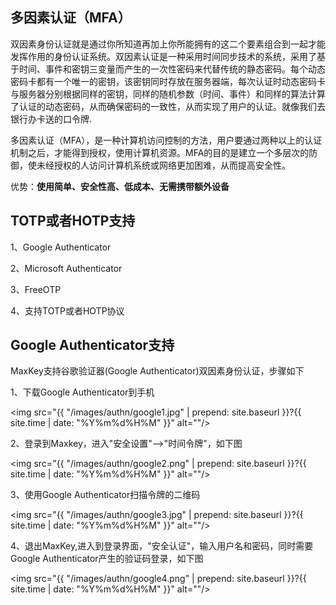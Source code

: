 <h2>多因素认证（MFA）</h2>

双因素身份认证就是通过你所知道再加上你所能拥有的这二个要素组合到一起才能发挥作用的身份认证系统。双因素认证是一种采用时间同步技术的系统，采用了基于时间、事件和密钥三变量而产生的一次性密码来代替传统的静态密码。每个动态密码卡都有一个唯一的密钥，该密钥同时存放在服务器端，每次认证时动态密码卡与服务器分别根据同样的密钥，同样的随机参数（时间、事件）和同样的算法计算了认证的动态密码，从而确保密码的一致性，从而实现了用户的认证。就像我们去银行办卡送的口令牌.

多因素认证（MFA），是一种计算机访问控制的方法，用户要通过两种以上的认证机制之后，才能得到授权，使用计算机资源。MFA的目的是建立一个多层次的防御，使未经授权的人访问计算机系统或网络更加困难，从而提高安全性。

优势：**使用简单、安全性高、低成本、无需携带额外设备**

<h2>TOTP或者HOTP支持</h2>

1、Google Authenticator

2、Microsoft Authenticator

3、FreeOTP

4、支持TOTP或者HOTP协议

<h2>Google Authenticator支持</h2>

MaxKey支持谷歌验证器(Google Authenticator)双因素身份认证，步骤如下

1、下载Google Authenticator到手机

<img src="{{ "/images/authn/google1.jpg" | prepend: site.baseurl }}?{{ site.time | date: "%Y%m%d%H%M" }}"  alt=""/>

2、登录到Maxkey，进入"安全设置"-->"时间令牌"，如下图

<img src="{{ "/images/authn/google2.png" | prepend: site.baseurl }}?{{ site.time | date: "%Y%m%d%H%M" }}"  alt=""/>

3、使用Google Authenticator扫描令牌的二维码

<img src="{{ "/images/authn/google3.jpg" | prepend: site.baseurl }}?{{ site.time | date: "%Y%m%d%H%M" }}"  alt=""/>

4、退出MaxKey,进入到登录界面，"安全认证"，输入用户名和密码，同时需要Google Authenticator产生的验证码登录，如下图

<img src="{{ "/images/authn/google4.png" | prepend: site.baseurl }}?{{ site.time | date: "%Y%m%d%H%M" }}"  alt=""/>

